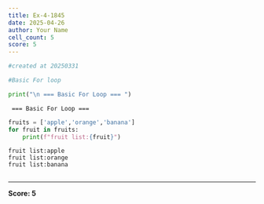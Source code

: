 ```yaml
---
title: Ex-4-1845
date: 2025-04-26
author: Your Name
cell_count: 5
score: 5
---
```


```python
#created at 20250331
```


```python
#Basic For loop
```


```python
print("\n === Basic For Loop === ")
```

    
     === Basic For Loop === 



```python
fruits = ['apple','orange','banana']
for fruit in fruits:
    print(f"fruit list:{fruit}")
```

    fruit list:apple
    fruit list:orange
    fruit list:banana



```python

```


---
**Score: 5**